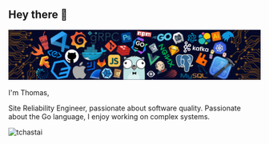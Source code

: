 ## Hey there 👋

<p align="center"><img src="https://raw.githubusercontent.com/KevinPatel04/KevinPatel04/master/header.png"></p>

I'm Thomas,

Site Reliability Engineer, passionate about software quality.
Passionate about the Go language, I enjoy working on complex systems.

<p align="left">
  <img
    src="https://komarev.com/ghpvc/?username=tchastai"
    alt="tchastai"
  />
</p>

